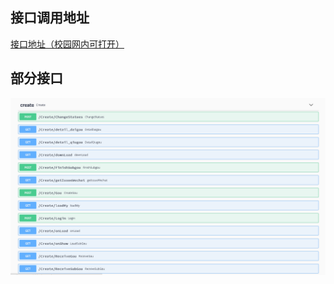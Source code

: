 ## 接口调用地址

[接口地址（校园网内可打开）](http://172.18.32.138:3030/swagger-ui.html#/create)

## 部分接口

![1560418380709](assets/1560418380709.png)
